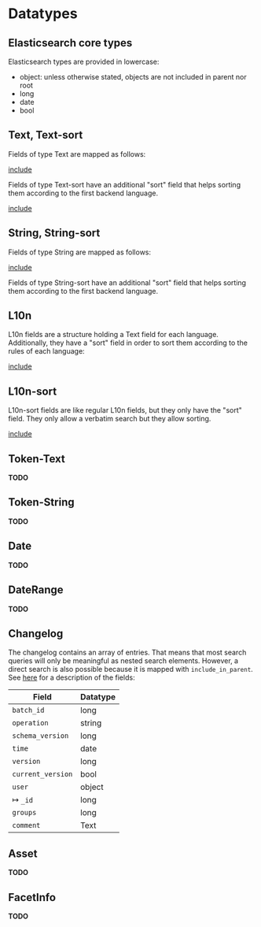 # Datatypes

## Elasticsearch core types

Elasticsearch types are provided in lowercase:

- object: unless otherwise stated, objects are not included in parent nor root
- long
- date
- bool

## Text, Text-sort

Fields of type Text are mapped as follows:


[include](./text.json)


Fields of type Text-sort have an additional "sort" field that helps sorting them according to the first backend language.


[include](./text.json)


## String, String-sort

Fields of type String are mapped as follows:


[include](./string.json)


Fields of type String-sort have an additional "sort" field that helps sorting them according to the first backend language.

## L10n

L10n fields are a structure holding a Text field for each language. Additionally, they have a "sort" field
in order to sort them according to the rules of each language:


[include](./l10n.json)


## L10n-sort

L10n-sort fields are like regular L10n fields, but they only have the "sort" field. They only allow a verbatim
search but they allow sorting.


[include](./l10n-sort.json)


## Token-Text

**TODO**

## Token-String

**TODO**

## Date

**TODO**

## DateRange

**TODO**

## Changelog

The changelog contains an array of entries. That means that most search queries will only be meaningful as nested search elements.
However, a direct search is also possible because it is mapped with `include_in_parent`.
See [here](/technical/types/cl_entry/cl_entry.html) for a description of the fields:

| Field             | Datatype     |
|-------------------|--------------|
| `batch_id`        | long         |
| `operation`       | string       |
| `schema_version`  | long         |
| `time`            | date         |
| `version`         | long         |
| `current_version` | bool         |
| `user`            | object       |
| &#8614; `_id`     | long         |
| `groups`          | long         |
| `comment`         | Text         |

## Asset

**TODO**

## FacetInfo

**TODO**
